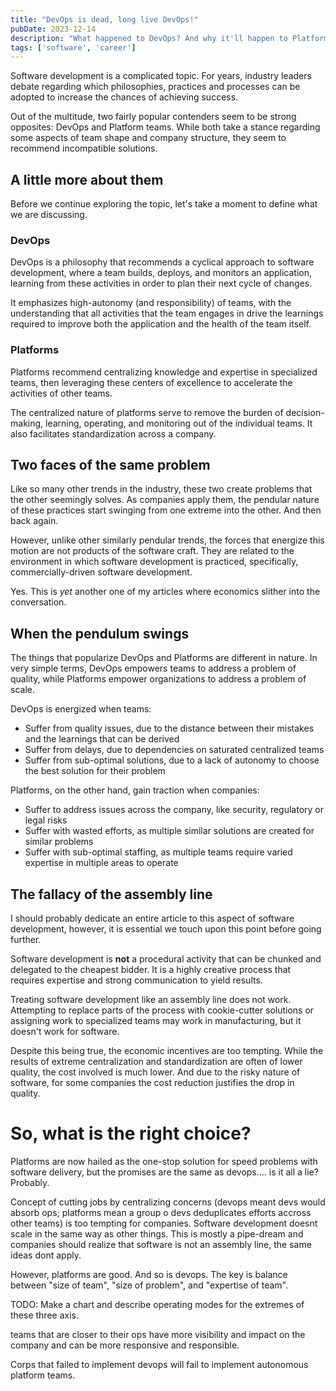 ```yaml
---
title: "DevOps is dead, long live DevOps!"
pubDate: 2023-12-14
description: "What happened to DevOps? And why it'll happen to Platforms too."
tags: ['software', 'career']
---
```


Software development is a complicated topic. For years, industry leaders debate regarding which philosophies, practices and processes can be adopted to increase the chances of achieving success.

Out of the multitude, two fairly popular contenders seem to be strong opposites: DevOps and Platform teams. While both take a stance regarding some aspects of team shape and company structure, they seem to recommend incompatible solutions.

## A little more about them

Before we continue exploring the topic, let's take a moment to define what we are discussing.

### DevOps

DevOps is a philosophy that recommends a cyclical approach to software development, where a team builds, deploys, and monitors an application, learning from these activities in order to plan their next cycle of changes.

It emphasizes high-autonomy (and responsibility) of teams, with the understanding that all activities that the team engages in drive the learnings required to improve both the application and the health of the team itself.

### Platforms

Platforms recommend centralizing knowledge and expertise in specialized teams, then leveraging these centers of excellence to accelerate the activities of other teams.

The centralized nature of platforms serve to remove the burden of decision-making, learning, operating, and monitoring out of the individual teams. It also facilitates standardization across a company.

## Two faces of the same problem

Like so many other trends in the industry, these two create problems that the other seemingly solves. As companies apply them, the pendular nature of these practices start swinging from one extreme into the other. And then back again.

However, unlike other similarly pendular trends, the forces that energize this motion are not products of the software craft. They are related to the environment in which software development is practiced, specifically, commercially-driven software development.

Yes. This is *yet* another one of my articles where economics slither into the conversation.

## When the pendulum swings

The things that popularize DevOps and Platforms are different in nature. In very simple terms, DevOps empowers teams to address a problem of quality, while Platforms empower organizations to address a problem of scale.

DevOps is energized when teams:

- Suffer from quality issues, due to the distance between their mistakes and the learnings that can be derived
- Suffer from delays, due to dependencies on saturated centralized teams
- Suffer from sub-optimal solutions, due to a lack of autonomy to choose the best solution for their problem
  
Platforms, on the other hand, gain traction when companies:

- Suffer to address issues across the company, like security, regulatory or legal risks
- Suffer with wasted efforts, as multiple similar solutions are created for similar problems
- Suffer with sub-optimal staffing, as multiple teams require varied expertise in multiple areas to operate

## The fallacy of the assembly line

I should probably dedicate an entire article to this aspect of software development, however, it is essential we touch upon this point before going further.

Software development is **not** a procedural activity that can be chunked and delegated to the cheapest bidder. It is a highly creative process that requires expertise and strong communication to yield results.

Treating software development like an assembly line does not work. Attempting to replace parts of the process with cookie-cutter solutions or assigning work to specialized teams may work in manufacturing, but it doesn't work for software.

Despite this being true, the economic incentives are too tempting. While the results of extreme centralization and standardization are often of lower quality, the cost involved is much lower. And due to the risky nature of software, for some companies the cost reduction justifies the drop in quality.

# So, what is the right choice?

Platforms are now hailed as the one-stop solution for speed problems with software delivery, but the promises are the same as devops.... is it all a lie? Probably.

Concept of cutting jobs by centralizing concerns (devops meant devs would absorb ops; platforms mean a group o devs deduplicates efforts accross other teams) is too tempting for companies. Software development doesnt scale in the same way as other things.
This is mostly a pipe-dream and companies should realize that software is not an assembly line, the same ideas dont apply.

However, platforms are good. And so is devops. The key is balance between "size of team", "size of problem", and "expertise of team".

TODO: Make a chart and describe operating modes for the extremes of these three axis.

teams that are closer to their ops have more visibility and impact on the company and can be more responsive and responsible.

Corps that failed to implement devops will fail to implement autonomous platform teams.
